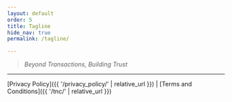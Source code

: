 ```yaml
---
layout: default
order: 5
title: Tagline
hide_nav: true
permalink: /tagline/

---
```


> _Beyond Transactions, Building Trust_
---
[Privacy Policy]({{ '/privacy_policy/' | relative_url }}) | [Terms and Conditions]({{ '/tnc/' | relative_url }}) 
